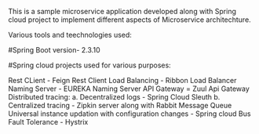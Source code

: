 This is a sample microservice application developed along with Spring cloud project to implement different aspects of Microservice architechture.

Various tools and teechnologies used:

#Spring Boot version- 2.3.10

#Spring cloud projects used for various purposes:

Rest CLient - Feign Rest Client
Load Balancing - Ribbon Load Balancer
Naming Server - EUREKA Naming Server
API Gateway = Zuul Api Gateway
Distributed tracing: a. Decentralized logs - Spring Cloud Sleuth b. Centralized tracing - Zipkin server along with Rabbit Message Queue
Universal instance updation with configuration changes - Spring cloud Bus
Fault Tolerance - Hystrix
